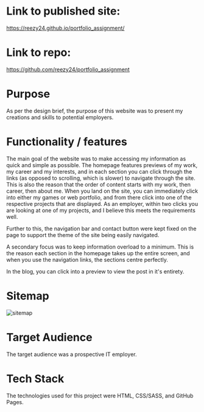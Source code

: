 # Link to published site:
https://reezy24.github.io/portfolio_assignment/

# Link to repo:
https://github.com/reezy24/portfolio_assignment

# Purpose
As per the design brief, the purpose of this website was to present my creations and skills to potential employers. 

# Functionality / features
The main goal of the website was to make accessing my information as quick and simple as possible. The homepage features previews of my work, my career and my interests, and in each section you can click through the links (as opposed to scrolling, which is slower) to navigate through the site. This is also the reason that the order of content starts with my work, then career, then about me. When you land on the site, you can immediately click into either my games or web portfolio, and from there click into one of the respective projects that are displayed. As an employer, within two clicks you are looking at one of my projects, and I believe this meets the requirements well. 

Further to this, the navigation bar and contact button were kept fixed on the page to support the theme of the site being easily navigated. 

A secondary focus was to keep information overload to a minimum. This is the reason each section in the homepage takes up the entire screen, and when you use the navigation links, the sections centre perfectly. 

In the blog, you can click into a preview to view the post in it's entirety. 

# Sitemap
![sitemap](https://github.com/reezy24/portfolio_assignment/tree/master/images/sitemap.jpg)

# Target Audience
The target audience was a prospective IT employer. 

# Tech Stack
The technologies used for this project were HTML, CSS/SASS, and GitHub Pages. 